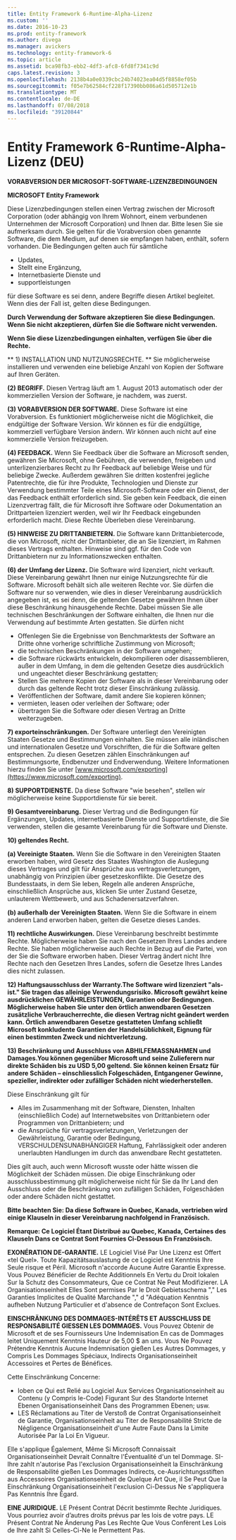 ```yaml
---
title: Entity Framework 6-Runtime-Alpha-Lizenz
ms.custom: ''
ms.date: 2016-10-23
ms.prod: entity-framework
ms.author: divega
ms.manager: avickers
ms.technology: entity-framework-6
ms.topic: article
ms.assetid: bca98fb3-ebb2-4df3-afc8-6fd8f7341c9d
caps.latest.revision: 3
ms.openlocfilehash: 2138b4a0e0339cbc24b74023ea04d5f8858ef05b
ms.sourcegitcommit: f05e7b62584cf228f17390bb086a61d505712e1b
ms.translationtype: MT
ms.contentlocale: de-DE
ms.lasthandoff: 07/08/2018
ms.locfileid: "39120844"
---
```

# <a name="entity-framework-6-runtime-alpha-license-enu"></a>Entity Framework 6-Runtime-Alpha-Lizenz (DEU)
**VORABVERSION DER MICROSOFT-SOFTWARE-LIZENZBEDINGUNGEN**

**MICROSOFT Entity Framework**

Diese Lizenzbedingungen stellen einen Vertrag zwischen der Microsoft Corporation (oder abhängig von Ihrem Wohnort, einem verbundenen Unternehmen der Microsoft Corporation) und Ihnen dar. Bitte lesen Sie sie aufmerksam durch. Sie gelten für die Vorabversion oben genannte Software, die dem Medium, auf denen sie empfangen haben, enthält, sofern vorhanden. Die Bedingungen gelten auch für sämtliche

-   Updates,
-   Stellt eine Ergänzung,
-   Internetbasierte Dienste und
-   supportleistungen

für diese Software es sei denn, andere Begriffe diesen Artikel begleitet. Wenn dies der Fall ist, gelten diese Bedingungen.

**Durch Verwendung der Software akzeptieren Sie diese Bedingungen. Wenn Sie nicht akzeptieren, dürfen Sie die Software nicht verwenden.**

**Wenn Sie diese Lizenzbedingungen einhalten, verfügen Sie über die Rechte.**

** 1) INSTALLATION UND NUTZUNGSRECHTE. ** Sie möglicherweise installieren und verwenden eine beliebige Anzahl von Kopien der Software auf Ihren Geräten. 

**(2) BEGRIFF.** Diesen Vertrag läuft am 1. August 2013 automatisch oder der kommerziellen Version der Software, je nachdem, was zuerst.

**(3) VORABVERSION DER SOFTWARE.** Diese Software ist eine Vorabversion. Es funktioniert möglicherweise nicht die Möglichkeit, die endgültige der Software Version. Wir können es für die endgültige, kommerziell verfügbare Version ändern. Wir können auch nicht auf eine kommerzielle Version freizugeben.

**(4) FEEDBACK.** Wenn Sie Feedback über die Software an Microsoft senden, gewähren Sie Microsoft, ohne Gebühren, die verwenden, freigeben und unterlizenzierbares Recht zu Ihr Feedback auf beliebige Weise und für beliebige Zwecke. Außerdem gewähren Sie dritten kostenfrei jegliche Patentrechte, die für ihre Produkte, Technologien und Dienste zur Verwendung bestimmter Teile eines Microsoft-Software oder ein Dienst, der das Feedback enthält erforderlich sind. Sie geben kein Feedback, die einen Lizenzvertrag fällt, die für Microsoft ihre Software oder Dokumentation an Drittparteien lizenziert werden, weil wir Ihr Feedback eingebunden erforderlich macht. Diese Rechte Überleben diese Vereinbarung.

**(5) HINWEISE ZU DRITTANBIETERN.** Die Software kann Drittanbietercode, die von Microsoft, nicht der Drittanbieter, die an Sie lizenziert, im Rahmen dieses Vertrags enthalten.  Hinweise sind ggf. für den Code von Drittanbietern nur zu Informationszwecken enthalten. 

**(6) der Umfang der Lizenz.** Die Software wird lizenziert, nicht verkauft. Diese Vereinbarung gewährt Ihnen nur einige Nutzungsrechte für die Software. Microsoft behält sich alle weiteren Rechte vor. Sie dürfen die Software nur so verwenden, wie dies in dieser Vereinbarung ausdrücklich angegeben ist, es sei denn, die geltenden Gesetze gewähren Ihnen über diese Beschränkung hinausgehende Rechte. Dabei müssen Sie alle technischen Beschränkungen der Software einhalten, die Ihnen nur die Verwendung auf bestimmte Arten gestatten. Sie dürfen nicht

-   Offenlegen Sie die Ergebnisse von Benchmarktests der Software an Dritte ohne vorherige schriftliche Zustimmung von Microsoft;
-   die technischen Beschränkungen in der Software umgehen;
-   die Software rückwärts entwickeln, dekompilieren oder disassemblieren, außer in dem Umfang, in dem die geltenden Gesetze dies ausdrücklich und ungeachtet dieser Beschränkung gestatten;
-   Stellen Sie mehrere Kopien der Software als in dieser Vereinbarung oder durch das geltende Recht trotz dieser Einschränkung zulässig.
-   Veröffentlichen der Software, damit andere Sie kopieren können;
-   vermieten, leasen oder verleihen der Software; oder
-   übertragen Sie die Software oder diesen Vertrag an Dritte weiterzugeben.

**7) exporteinschränkungen.** Der Software unterliegt den Vereinigten Staaten Gesetze und Bestimmungen einhalten. Sie müssen alle inländischen und internationalen Gesetze und Vorschriften, die für die Software gelten entsprechen. Zu diesen Gesetzen zählen Einschränkungen auf Bestimmungsorte, Endbenutzer und Endverwendung. Weitere Informationen hierzu finden Sie unter [www.microsoft.com/exporting](https://www.microsoft.com/exporting).

**8) SUPPORTDIENSTE.** Da diese Software "wie besehen", stellen wir möglicherweise keine Supportdienste für sie bereit.

**9) Gesamtvereinbarung.** Dieser Vertrag und die Bedingungen für Ergänzungen, Updates, internetbasierte Dienste und Supportdienste, die Sie verwenden, stellen die gesamte Vereinbarung für die Software und Dienste.

**10) geltendes Recht.**

**(a) Vereinigte Staaten.** Wenn Sie die Software in den Vereinigten Staaten erworben haben, wird Gesetz des Staates Washington die Auslegung dieses Vertrages und gilt für Ansprüche aus vertragsverletzungen, unabhängig von Prinzipien über gesetzeskonflikte. Die Gesetze des Bundesstaats, in dem Sie leben, Regeln alle anderen Ansprüche, einschließlich Ansprüche aus, klicken Sie unter Zustand Gesetze, unlauterem Wettbewerb, und aus Schadenersatzverfahren.

**(b) außerhalb der Vereinigten Staaten.** Wenn Sie die Software in einem anderen Land erworben haben, gelten die Gesetze dieses Landes.

**11) rechtliche Auswirkungen.** Diese Vereinbarung beschreibt bestimmte Rechte. Möglicherweise haben Sie nach den Gesetzen Ihres Landes andere Rechte. Sie haben möglicherweise auch Rechte in Bezug auf die Partei, von der Sie die Software erworben haben. Dieser Vertrag ändert nicht Ihre Rechte nach den Gesetzen Ihres Landes, sofern die Gesetze Ihres Landes dies nicht zulassen.

**12) Haftungsausschluss der Warranty.The Software wird lizenziert "als-ist." Sie tragen das alleinige Verwendungsrisiko. Microsoft gewährt keine ausdrücklichen GEWÄHRLEISTUNGEN, Garantien oder Bedingungen. Möglicherweise haben Sie unter den örtlich anwendbaren Gesetzen zusätzliche Verbraucherrechte, die diesen Vertrag nicht geändert werden kann. Örtlich anwendbaren Gesetze gestatteten Umfang schließt Microsoft konkludente Garantien der Handelsüblichkeit, Eignung für einen bestimmten Zweck und nichtverletzung.**

**13) Beschränkung und Ausschluss von ABHILFEMASSNAHMEN und Damages.You können gegenüber Microsoft und seine Zulieferern nur direkte Schäden bis zu USD 5,00 geltend. Sie können keinen Ersatz für andere Schäden – einschliesslich Folgeschäden, Entgangener Gewinne, spezieller, indirekter oder zufälliger Schäden nicht wiederherstellen.**

Diese Einschränkung gilt für

-   Alles im Zusammenhang mit der Software, Diensten, Inhalten (einschließlich Code) auf Internetwebsites von Drittanbietern oder Programmen von Drittanbietern; und
-   die Ansprüche für vertragsverletzungen, Verletzungen der Gewährleistung, Garantie oder Bedingung, VERSCHULDENSUNABHÄNGIGER Haftung, Fahrlässigkeit oder anderen unerlaubten Handlungen im durch das anwendbare Recht gestatteten.

Dies gilt auch, auch wenn Microsoft wusste oder hätte wissen die Möglichkeit der Schäden müssen. Die obige Einschränkung oder ausschlussbestimmung gilt möglicherweise nicht für Sie da Ihr Land den Ausschluss oder die Beschränkung von zufälligen Schäden, Folgeschäden oder andere Schäden nicht gestattet.

**Bitte beachten Sie: Da diese Software in Quebec, Kanada, vertrieben wird einige Klauseln in dieser Vereinbarung nachfolgend in Französisch.**

**Remarque: Ce Logiciel Étant Distribué au Quebec, Kanada, Certaines des Klauseln Dans ce Contrat Sont Fournies Ci-Dessous En Französisch.**

**EXONÉRATION DE-GARANTIE.** LE Logiciel Visé Par Une Lizenz est Offert «tel Quel». Toute Kapazitätsauslastung de ce Logiciel est Kenntnis Ihre Seule risque et Péril. Microsoft n'accorde Aucune Autre Garantie Expresse. Vous Pouvez Bénéficier de Rechte Additionnels En Vertu du Droit lokalen Sur la Schutz des Consommateurs, Que ce Contrat Ne Peut Modifizierer. LA Organisationseinheit Elles Sont permises Par le Droit Gebietsschema "," Les Garanties Implicites de Qualité Marchande "," d "Adéquation Kenntnis aufheben Nutzung Particulier et d'absence de Contrefaçon Sont Exclues.

**EINSCHRÄNKUNG DES DOMMAGES-INTÉRÊTS ET AUSSCHLUSS DE RESPONSABILITÉ GIESSEN LES DOMMAGES.** Vous Pouvez Obtenir de Microsoft et de ses Fournisseurs Une Indemnisation En cas de Dommages leitet Uniquement Kenntnis Hauteur de 5,00 $ an uns. Vous Ne Pouvez Prétendre Kenntnis Aucune Indemnisation gießen Les Autres Dommages, y Compris Les Dommages Spéciaux, Indirects Organisationseinheit Accessoires et Pertes de Bénéfices.

Cette Einschränkung Concerne:

-   loben ce Qui est Relié au Logiciel Aux Services Organisationseinheit au Contenu (y Compris le-Code) Figurant Sur des Standorte Internet Ebenen Organisationseinheit Dans des Programmen Ebenen; usw.
-   LES Réclamations au Titer de Verstoß de Contrat Organisationseinheit de Garantie, Organisationseinheit au Titer de Responsabilité Stricte de Négligence Organisationseinheit d'une Autre Faute Dans la Limite Autorisée Par la Loi En Vigueur.

Elle s'applique Également, Même Si Microsoft Connaissait Organisationseinheit Devrait Connaître l'Éventualité d'un tel Dommage. SI-Ihre zahlt n'autorise Pas l'exclusion Organisationseinheit la Einschränkung de Responsabilité gießen Les Dommages Indirects, ce-Ausrichtungsstiften aus Accessoires Organisationseinheit de Quelque Art Que, il Se Peut Que la Einschränkung Organisationseinheit l'exclusion Ci-Dessus Ne s'appliquera Pas Kenntnis Ihre Égard.

**EINE JURIDIQUE.** LE Présent Contrat Décrit bestimmte Rechte Juridiques. Vous pourriez avoir d’autres droits prévus par les lois de votre pays. LE Présent Contrat Ne Änderung Pas Les Rechte Que Vous Confèrent Les Lois de Ihre zahlt Si Celles-Ci-Ne le Permettent Pas.
